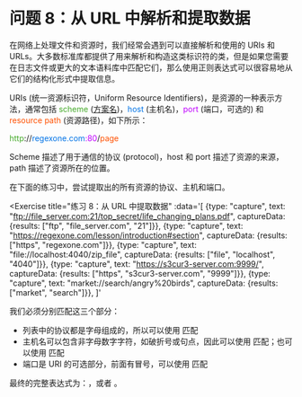 # 问题 8：从 URL 中解析和提取数据

在网络上处理文件和资源时，我们经常会遇到可以直接解析和使用的 URIs 和 URLs。大多数标准库都提供了用来解析和构造这类标识符的类，但是如果您需要在日志文件或更大的文本语料库中匹配它们，那么使用正则表达式可以很容易地从它们的结构化形式中提取信息。

URIs (统一资源标识符，Uniform Resource Identifiers)，是资源的一种表示方法，通常包括 <span style="color: #45aa2a;">scheme</span> ([方案名](https://zh.wikipedia.org/wiki/%E7%B5%B1%E4%B8%80%E8%B3%87%E6%BA%90%E6%A8%99%E8%AA%8C%E7%AC%A6%E6%96%B9%E6%A1%88))，<span style="color: #0073e6;">host</span> (主机名)，<span style="color: #bf00ff;">port</span> (端口，可选的) 和 <span style="color: #ff5000;">resource path</span> (资源路径)，如下所示：

<span style="color: #45aa2a;">http</span>://<span style="color: #0073e6;">regexone.com</span><span style="color: #bf00ff;">:80</span>/<span style="color: #ff5000;">page</span>

Scheme 描述了用于通信的协议 (protocol)，host 和 port 描述了资源的来源，path 描述了资源所在的位置。

在下面的练习中，尝试提取出的所有资源的协议、主机和端口。

<Exercise
  title="练习 8：从 URL 中提取数据"
  :data='[
    {type: "capture", text: "ftp://file_server.com:21/top_secret/life_changing_plans.pdf", captureData: {results: ["ftp", "file_server.com", "21"]}},
    {type: "capture", text: "https://regexone.com/lesson/introduction#section", captureData: {results: ["https", "regexone.com"]}},
    {type: "capture", text: "file://localhost:4040/zip_file", captureData: {results: ["file", "localhost", "4040"]}},
    {type: "capture", text: "https://s3cur3-server.com:9999/", captureData: {results: ["https", "s3cur3-server.com", "9999"]}},
    {type: "capture", text: "market://search/angry%20birds", captureData: {results: ["market", "search"]}},
  ]'
>

我们必须分别匹配这三个部分：

* 列表中的协议都是字母组成的，所以可以使用 <SolutionLink text="(\w+)://" /> 匹配
* 主机名可以包含非字母数字字符，如破折号或句点，因此可以使用 <SolutionLink text="://([\w\-\.]+)" /> 匹配；也可以使用 <SolutionLink text="://([^/:]+)" /> 匹配 
* 端口是 URI 的可选部分，前面有冒号，可以使用 <SolutionLink text="(:(\d+))" /> 匹配

最终的完整表达式为：<SolutionLink text="(\w+)://([\w\-\.]+)(:(\d+))?" />，或者 <SolutionLink text="(\w+)://([^/:]+)(:(\d+))?" />。

</Exercise>